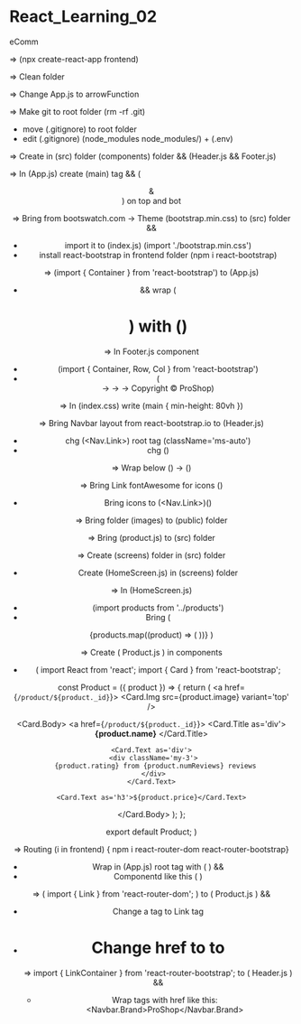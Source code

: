 # React_Learning_02

eComm

=> (npx create-react-app frontend)

=> Clean folder

=> Change App.js to arrowFunction

=> Make git to root folder (rm -rf .git)

- move (.gitignore) to root folder
- edit (.gitignore) (node_modules
  node_modules/) + (.env)

=> Create in (src) folder (components) folder && (Header.js && Footer.js)

=> In (App.js) create (main) tag && (<Header /> & <Footer />) on top and bot

=> Bring from bootswatch.com -> Theme (bootstrap.min.css) to (src) folder &&

- import it to (index.js) (import './bootstrap.min.css')
- install react-bootstrap in frontend folder (npm i react-bootstrap)

=> (import { Container } from 'react-bootstrap') to (App.js)

- && wrap (<h1>) with (<Container>)

=> In Footer.js component

- (import { Container, Row, Col } from 'react-bootstrap')
- (<footer> -> <Container> -> <Row> -> <Col className='text-center py-3'>Copyright &copy; ProShop</Col>)

=> In (index.css) write (main { min-height: 80vh })

=> Bring Navbar layout from react-bootstrap.io to (Header.js)

- chg (<Nav.Link>) root tag (className='ms-auto')
- chg (<Navbar bg='dark' variant='dark' expand='lg' collapseOnSelect>)

=> Wrap below (<Navbar>) -> (<Container>)

=> Bring Link fontAwesome for icons (<link rel="stylesheet" href="https://cdnjs.cloudflare.com/ajax/libs/font-awesome/5.15.3/css/all.min.css" integrity="sha512-iBBXm8fW90+nuLcSKlbmrPcLa0OT92xO1BIsZ+ywDWZCvqsWgccV3gFoRBv0z+8dLJgyAHIhR35VZc2oM/gI1w==" crossorigin="anonymous" referrerpolicy="no-referrer" />)

- Bring icons to (<Nav.Link>)(<i className='fas fa-shopping-cart'></i>)

=> Bring folder (images) to (public) folder

=> Bring (product.js) to (src) folder

=> Create (screens) folder in (src) folder

- Create (HomeScreen.js) in (screens) folder

=> In (HomeScreen.js)

- (import products from '../products')
- Bring (
<Row>
{products.map((product) => (
 <Col sm={12} md={6} lg={4} xl={3}>
 <Product product={product} />
 </Col>
 ))}
 </Row> )

=> Create ( Product.js ) in components

- (
  import React from 'react';
  import { Card } from 'react-bootstrap';

const Product = ({ product }) => {
return (
<Card className='my-3 p-3 rounded'>
<a href={`/product/${product._id}`}>
<Card.Img src={product.image} variant='top' />
</a>

<Card.Body>
<a href={`/product/${product._id}`}>
<Card.Title as='div'>
<strong>{product.name}</strong>
</Card.Title>
</a>

    <Card.Text as='div'>
     <div className='my-3'>
      {product.rating} from {product.numReviews} reviews
     </div>
    </Card.Text>

    <Card.Text as='h3'>${product.price}</Card.Text>

</Card.Body>
</Card>
);
};

export default Product;
)

=> Routing (i in frontend)
{ npm i react-router-dom react-router-bootstrap}

- Wrap in (App.js) root tag with ( <Router> ) &&
- Componentd like this ( <Route path='/' component={HomeScreen} exact /> )

=> ( import { Link } from 'react-router-dom'; ) to ( Product.js ) &&

- Change a tag to Link tag
- # Change href to to

  => import { LinkContainer } from 'react-router-bootstrap'; to ( Header.js ) &&

  - Wrap tags with href like this:
    <LinkContainer to='/'>
    <Navbar.Brand>ProShop</Navbar.Brand>
    </LinkContainer>
